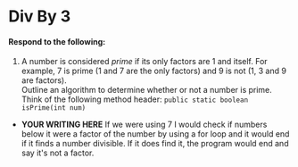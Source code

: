 # Div By 3
#### Respond to the following:

1. A number is considered *prime* if its only factors are 1 and itself. For example, 7 is prime (1 and 7 are the only factors) and 9 is not (1, 3 and 9 are factors).  
Outline an algorithm to determine whether or not a number is prime.  
Think of the following method header:
`public static boolean isPrime(int num)`

  * **YOUR WRITING HERE**
If we were using 7 I would check if numbers below it were a factor of the number by using a for loop and it would end if it finds a number divisible. If it does find it, the program would end and say it's not a factor.

